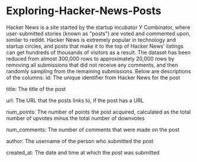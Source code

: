 # Exploring-Hacker-News-Posts
Hacker News is a site started by the startup incubator Y Combinator, where user-submitted stories (known as "posts") are voted and commented upon, similar to reddit. Hacker News is extremely popular in technology and startup circles, and posts that make it to the top of Hacker News' listings can get hundreds of thousands of visitors as a result.
The dataset has been reduced from almost 300,000 rows to approximately 20,000 rows by removing all submissions that did not receive any comments, and then randomly sampling from the remaining submissions. Below are descriptions of the columns:
id: The unique identifier from Hacker News for the post 

title: The title of the post  

url: The URL that the posts links to, if the post has a URL

num_points: The number of points the post acquired, calculated as the total number of upvotes minus the total number of downvotes

num_comments: The number of comments that were made on the post

author: The username of the person who submitted the post

created_at: The date and time at which the post was submitted
